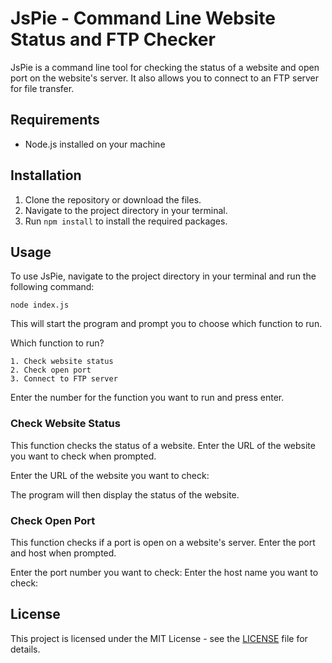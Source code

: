 # JsPie - Command Line Website Status and FTP Checker

JsPie is a command line tool for checking the status of a website and open port on the website's server. It also allows you to connect to an FTP server for file transfer.

## Requirements

- Node.js installed on your machine

## Installation

1. Clone the repository or download the files.
2. Navigate to the project directory in your terminal.
3. Run `npm install` to install the required packages.

## Usage

To use JsPie, navigate to the project directory in your terminal and run the following command:

```node
node index.js
```


This will start the program and prompt you to choose which function to run.

Which function to run?

    1. Check website status
    2. Check open port
    3. Connect to FTP server

Enter the number for the function you want to run and press enter.

### Check Website Status

This function checks the status of a website. Enter the URL of the website you want to check when prompted.

Enter the URL of the website you want to check:

The program will then display the status of the website.

### Check Open Port

This function checks if a port is open on a website's server. Enter the port and host when prompted.

Enter the port number you want to check:
Enter the host name you want to check:

## License

This project is licensed under the MIT License - see the [LICENSE](LICENSE) file for details.
